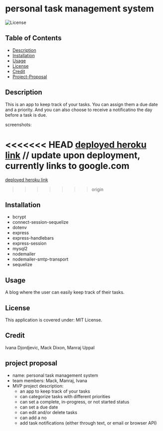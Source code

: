 # personal task management system

![License](https://img.shields.io/badge/License-MIT_License-lightblue.svg)

## Table of Contents

- [Description](#description)
- [Installation](#installation)
- [Usage](#usage)
- [License](#license)
- [Credit](#credit)
- [Project-Proposal](#project-proposal)

## Description

This is an app to keep track of your tasks. You can assign them a due date and a priority. And you can also choose to receive a notificatino the day before a task is due.

screenshots:

<<<<<<< HEAD
[deployed heroku link](google.com) // update upon deployment, currently links to google.com
=======
[deployed heroku link](https://task-managementt-6e5cfd5db620.herokuapp.com/login) 
>>>>>>> origin

## Installation

- bcrypt
- connect-session-sequelize
- dotenv
- express
- express-handlebars
- express-session
- mysql2
- nodemailer
- nodemailer-smtp-transport
- sequelize

## Usage

A blog where the user can easily keep track of their tasks.

## License

This application is covered under: MIT License.

## Credit

Ivana Djordjevic, Mack Dixon, Manraj Uppal

## project proposal

- name: personal task management system
- team members: Mack, Manraj, Ivana
- MVP project description: 
    - an app to keep track of your tasks
    - can categorize tasks with different priorities
    - can set a complete, in-progress, or not started status
    - can set a due date
    - can edit and/or delete tasks
    - can add a no
    - add task notifications (either through text, or email or browser API)
